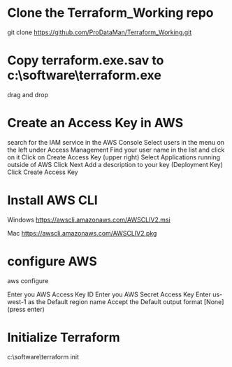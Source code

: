 # Clone the Terraform_Working repo
git clone https://github.com/ProDataMan/Terraform_Working.git

# Copy terraform.exe.sav to c:\software\terraform.exe
drag and drop

# Create an Access Key in AWS
search for the IAM service in the AWS Console
Select users in the menu on the left under Access Management
Find your user name in the list and click on it
Click on Create Access Key (upper right)
Select Applications running outside of AWS
Click Next
Add a description to your key (Deployment Key)
Click Create Access Key

# Install AWS CLI
Windows
https://awscli.amazonaws.com/AWSCLIV2.msi

Mac
https://awscli.amazonaws.com/AWSCLIV2.pkg

# configure AWS
aws configure

Enter you AWS Access Key ID
Enter you AWS Secret Access Key
Enter us-west-1 as the Default region name
Accept the Default output format [None] (press enter)

# Initialize Terraform
c:\software\terraform init
